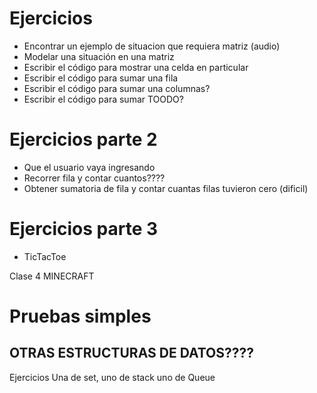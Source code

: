 

# Ejercicios
* Encontrar un ejemplo de situacion que requiera matriz (audio)
* Modelar una situación en una matriz
* Escribir el código para mostrar una celda en particular
* Escribir el código para sumar una fila
* Escribir el código para sumar una columnas?
* Escribir el código para sumar TOODO?

# Ejercicios parte 2
* Que el usuario vaya ingresando
* Recorrer fila y contar cuantos????
* Obtener sumatoria de fila y contar cuantas filas tuvieron cero (dificil)

# Ejercicios parte 3
* TicTacToe


Clase 4 MINECRAFT
# Pruebas simples


## OTRAS ESTRUCTURAS DE DATOS????
Ejercicios Una de set, uno de stack uno de Queue

